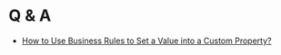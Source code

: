 # Q & A

- [How to Use Business Rules to Set a Value into a Custom Property?](https://github.com/ErpNetDocs/tech/blob/master/advanced/user-business-rules/Q%26A/set-value-into-custom-property.md)
